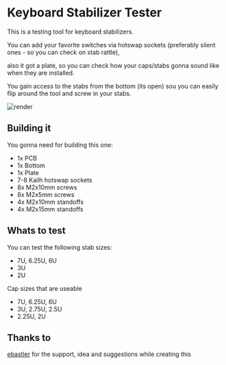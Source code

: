 # Keyboard Stabilizer Tester

This is a testing tool for keyboard stabilizers.

You can add your favorite switches via hotswap sockets (preferably silent ones - so you can check on stab rattle), 

also it got a plate, so you can check how your caps/stabs gonna sound like when they are installed.

You gain access to the stabs from the bottom (its open) sou you can easily flip around the tool and screw in your stabs.

![render](https://user-images.githubusercontent.com/58786821/125605148-0cea087f-6328-4413-9109-1517b1fb9d11.png)


## Building it

You gonna need for building this one:
  
  - 1x PCB
  - 1x Bottom
  - 1x Plate
  - 7-8 Kailh hotswap sockets
  - 8x M2x10mm screws
  - 8x M2x5mm screws
  - 4x M2x10mm standoffs
  - 4x M2x15mm standoffs 

## Whats to test

You can test the following stab sizes:
  - 7U, 6.25U, 6U
  - 3U
  - 2U

Cap sizes that are useable
  - 7U, 6.25U, 6U
  - 3U, 2.75U, 2.5U
  - 2.25U, 2U

## Thanks to

[ebastler](https://github.com/ebastler) for the support, idea and suggestions while creating this
